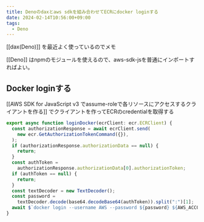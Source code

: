 ```yaml
---
title: Denoのdaxとaws sdkを組み合わせてECRにdocker loginする
date: 2024-02-14T10:56:00+09:00
tags:
  - Deno
---
```


[[dax(Deno)]] を最近よく使っているのでメモ

[[Deno]] はnpmのモジュールを使えるので、aws-sdk-jsを普通にインポートすればよい。

## Docker loginする

[[AWS SDK for JavaScript v3 でassume-roleで各リソースにアクセスするクライアントを作る]] でクライアントを作ってECRのcredentialを取得する

```typescript title:aws.ts
export async function loginDocker(ecrClient: ecr.ECRClient) {
  const authorizationResponse = await ecrClient.send(
    new ecr.GetAuthorizationTokenCommand({}),
  );
  if (authorizationResponse.authorizationData == null) {
    return;
  }
  const authToken =
    authorizationResponse.authorizationData[0].authorizationToken;
  if (authToken == null) {
    return;
  }
  const textDecoder = new TextDecoder();
  const password =
    textDecoder.decode(base64.decodeBase64(authToken)).split(":")[1];
  await $`docker login --username AWS --password ${password} ${AWS_ACCOUNT}.dkr.ecr.ap-northeast-1.amazonaws.com`;
}
```
